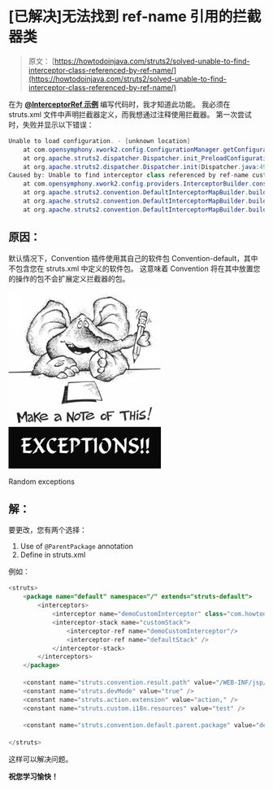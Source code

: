 # [已解决]无法找到 ref-name 引用的拦截器类

> 原文： [https://howtodoinjava.com/struts2/solved-unable-to-find-interceptor-class-referenced-by-ref-name/](https://howtodoinjava.com/struts2/solved-unable-to-find-interceptor-class-referenced-by-ref-name/)

在为 [**@InterceptorRef 示例**](//howtodoinjava.com/struts-2/struts-2-custom-interceptor-with-interceptorref-example/ "Struts 2 custom interceptor with @InterceptorRef example") 编写代码时，我才知道此功能。 我必须在 struts.xml 文件中声明拦截器定义，而我想通过注释使用拦截器。 第一次尝试时，失败并显示以下错误：

```java
Unable to load configuration. - [unknown location]
	at com.opensymphony.xwork2.config.ConfigurationManager.getConfiguration(ConfigurationManager.java:70)
	at org.apache.struts2.dispatcher.Dispatcher.init_PreloadConfiguration(Dispatcher.java:446)
	at org.apache.struts2.dispatcher.Dispatcher.init(Dispatcher.java:490)
Caused by: Unable to find interceptor class referenced by ref-name customStack - [unknown location]
	at com.opensymphony.xwork2.config.providers.InterceptorBuilder.constructInterceptorReference(InterceptorBuilder.java:63)
	at org.apache.struts2.convention.DefaultInterceptorMapBuilder.buildInterceptorList(DefaultInterceptorMapBuilder.java:95)
	at org.apache.struts2.convention.DefaultInterceptorMapBuilder.build(DefaultInterceptorMapBuilder.java:86)
	at org.apache.struts2.convention.DefaultInterceptorMapBuilder.build(DefaultInterceptorMapBuilder.java:64)

```

## 原因：

默认情况下，Convention 插件使用其自己的软件包 Convention-default，其中不包含您在 struts.xml 中定义的软件包。 这意味着 Convention 将在其中放置您的操作的包不会扩展定义拦截器的包。

![Random exceptions](img/bfcee52d8f51b09dd5024f261008e635.png)

Random exceptions



## 解：

要更改，您有两个选择：

1) Use of `@ParentPackage` annotation
2) Define <constant name=”struts.convention.default.parent.package” value=”default”/ > in struts.xml

例如：

```java
<struts>
	<package name="default" namespace="/" extends="struts-default">
		<interceptors>	
			<interceptor name="demoCustomInterceptor" class="com.howtodoinjava.struts2.example.web.DemoCustomInterceptor" />
			<interceptor-stack name="customStack">
	     		<interceptor-ref name="demoCustomInterceptor"/>
				<interceptor-ref name="defaultStack" />
        	</interceptor-stack>
	    </interceptors>	    
	</package>

	<constant name="struts.convention.result.path" value="/WEB-INF/jsp/" />
	<constant name="struts.devMode" value="true" />
	<constant name="struts.action.extension" value="action," />
	<constant name="struts.custom.i18n.resources" value="test" />

	<constant name="struts.convention.default.parent.package" value="default"/>

</struts>

```

这样可以解决问题。

**祝您学习愉快！**